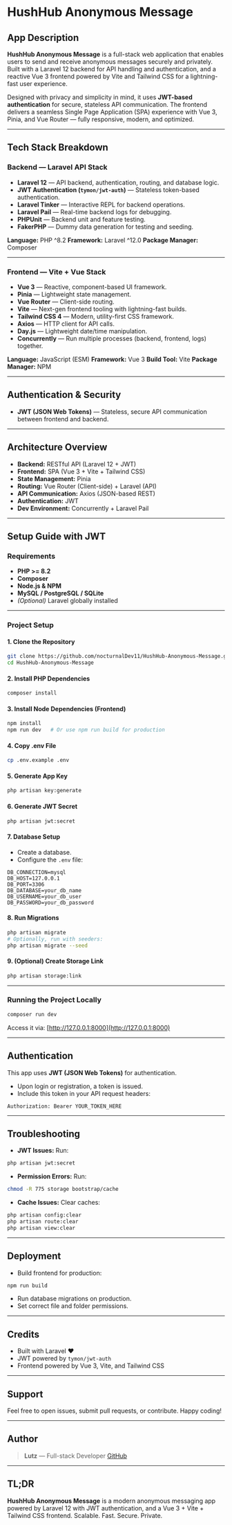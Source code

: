 # **HushHub Anonymous Message**

## **App Description**

**HushHub Anonymous Message** is a full-stack web application that enables users to send and receive anonymous messages securely and privately. Built with a Laravel 12 backend for API handling and authentication, and a reactive Vue 3 frontend powered by Vite and Tailwind CSS for a lightning-fast user experience.

Designed with privacy and simplicity in mind, it uses **JWT-based authentication** for secure, stateless API communication. The frontend delivers a seamless Single Page Application (SPA) experience with Vue 3, Pinia, and Vue Router — fully responsive, modern, and optimized.

---

## **Tech Stack Breakdown**

### Backend — Laravel API Stack

* **Laravel 12** — API backend, authentication, routing, and database logic.
* **JWT Authentication (`tymon/jwt-auth`)** — Stateless token-based authentication.
* **Laravel Tinker** — Interactive REPL for backend operations.
* **Laravel Pail** — Real-time backend logs for debugging.
* **PHPUnit** — Backend unit and feature testing.
* **FakerPHP** — Dummy data generation for testing and seeding.

**Language:** PHP ^8.2
**Framework:** Laravel ^12.0
**Package Manager:** Composer

---

### Frontend — Vite + Vue Stack

* **Vue 3** — Reactive, component-based UI framework.
* **Pinia** — Lightweight state management.
* **Vue Router** — Client-side routing.
* **Vite** — Next-gen frontend tooling with lightning-fast builds.
* **Tailwind CSS 4** — Modern, utility-first CSS framework.
* **Axios** — HTTP client for API calls.
* **Day.js** — Lightweight date/time manipulation.
* **Concurrently** — Run multiple processes (backend, frontend, logs) together.

**Language:** JavaScript (ESM)
**Framework:** Vue 3
**Build Tool:** Vite
**Package Manager:** NPM

---

## Authentication & Security

* **JWT (JSON Web Tokens)** — Stateless, secure API communication between frontend and backend.

---

## Architecture Overview

* **Backend:** RESTful API (Laravel 12 + JWT)
* **Frontend:** SPA (Vue 3 + Vite + Tailwind CSS)
* **State Management:** Pinia
* **Routing:** Vue Router (Client-side) + Laravel (API)
* **API Communication:** Axios (JSON-based REST)
* **Authentication:** JWT
* **Dev Environment:** Concurrently + Laravel Pail

---

## **Setup Guide with JWT**

### Requirements

* **PHP >= 8.2**
* **Composer**
* **Node.js & NPM**
* **MySQL / PostgreSQL / SQLite**
* *(Optional)* Laravel globally installed

---

### Project Setup

#### 1. **Clone the Repository**

```bash
git clone https://github.com/nocturnalDev11/HushHub-Anonymous-Message.git
cd HushHub-Anonymous-Message
```

#### 2. **Install PHP Dependencies**

```bash
composer install
```

#### 3. **Install Node Dependencies (Frontend)**

```bash
npm install
npm run dev   # Or use npm run build for production
```

#### 4. **Copy .env File**

```bash
cp .env.example .env
```

#### 5. **Generate App Key**

```bash
php artisan key:generate
```

#### 6. **Generate JWT Secret**

```bash
php artisan jwt:secret
```

#### 7. **Database Setup**

* Create a database.
* Configure the `.env` file:

```env
DB_CONNECTION=mysql
DB_HOST=127.0.0.1
DB_PORT=3306
DB_DATABASE=your_db_name
DB_USERNAME=your_db_user
DB_PASSWORD=your_db_password
```

#### 8. **Run Migrations**

```bash
php artisan migrate
# Optionally, run with seeders:
php artisan migrate --seed
```

#### 9. **(Optional) Create Storage Link**

```bash
php artisan storage:link
```

---

### **Running the Project Locally**

```bash
composer run dev
```

Access it via: [http://127.0.0.1:8000](http://127.0.0.1:8000)

---

## Authentication

This app uses **JWT (JSON Web Tokens)** for authentication.

* Upon login or registration, a token is issued.
* Include this token in your API request headers:

```
Authorization: Bearer YOUR_TOKEN_HERE
```

---

## Troubleshooting

* **JWT Issues:** Run:

```bash
php artisan jwt:secret
```

* **Permission Errors:** Run:

```bash
chmod -R 775 storage bootstrap/cache
```

* **Cache Issues:** Clear caches:

```bash
php artisan config:clear
php artisan route:clear
php artisan view:clear
```

---

## Deployment

* Build frontend for production:

```bash
npm run build
```

* Run database migrations on production.
* Set correct file and folder permissions.

---

## Credits

* Built with Laravel ❤️
* JWT powered by `tymon/jwt-auth`
* Frontend powered by Vue 3, Vite, and Tailwind CSS

---

## Support

Feel free to open issues, submit pull requests, or contribute. Happy coding!

---

## Author

> **Lutz** — Full-stack Developer
> [GitHub](https://github.com/nocturnalDev11)

---

## **TL;DR**

**HushHub Anonymous Message** is a modern anonymous messaging app powered by Laravel 12 with JWT authentication, and a Vue 3 + Vite + Tailwind CSS frontend. Scalable. Fast. Secure. Private.